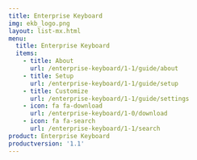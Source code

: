 ```yaml
---
title: Enterprise Keyboard
img: ekb_logo.png
layout: list-mx.html
menu:
  title: Enterprise Keyboard
  items:
    - title: About
      url: /enterprise-keyboard/1-1/guide/about
    - title: Setup
      url: /enterprise-keyboard/1-1/guide/setup
    - title: Customize
      url: /enterprise-keyboard/1-1/guide/settings
    - icon: fa fa-download
      url: /enterprise-keyboard/1-0/download
    - icon: fa fa-search
      url: /enterprise-keyboard/1-1/search
product: Enterprise Keyboard
productversion: '1.1'
---
```

